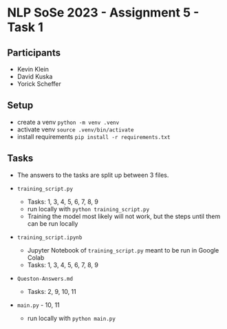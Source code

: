 # NLP SoSe 2023 - Assignment 5 - Task 1

## Participants

- Kevin Klein
- David Kuska
- Yorick Scheffer

## Setup

- create a venv `python -m venv .venv`
- activate venv `source .venv/bin/activate`
- install requirements `pip install -r requirements.txt`

## Tasks

- The answers to the tasks are split up between 3 files.
- `training_script.py`
  - Tasks: 1, 3, 4, 5, 6, 7, 8, 9
  - run locally with `python training_script.py`
  - Training the model most likely will not work, but the steps until them can be run locally

- `training_script.ipynb`
  - Jupyter Notebook of `training_script.py` meant to be run in Google Colab
  - Tasks: 1, 3, 4, 5, 6, 7, 8, 9

- `Queston-Answers.md`
  - Tasks: 2, 9, 10, 11

- `main.py` - 10, 11
  - run locally with `python main.py`